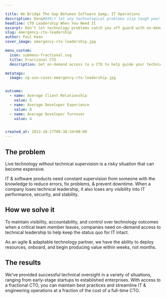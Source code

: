 ```yaml
---

title: We Bridge The Gap Between Software &amp; IT Operations
description: Don&#039;t let any technological problems slip tough your project. Our access to technical expertise will help fill the leadership gap between operations.
headline: CTO Leadership When You Need It
excerpt: Don’t let technology problems catch you off guard with on-demand access to technical expertise to help fill the leadership gap between software and IT operations.
slug: emergency-cto-leadership
author: Paul Keen
cover_image: emergency-cto-leadership.jpg

menu_custom:
  icon: submenu-fractional.svg
  title: Fractional CTO
  description: Get on-demand access to a CTO to help guide your technical vision, accelerate team-building, and improve development team operations.

metatags:
  image: og-use-cases-emergency-cto-leadership.jpg


outcome:
  - name: Average Client Relationship
    value: 5
  - name: Average Developer Experience
    value: 8
  - name: Average Developer Turnover
    value: 4


created_at: 2022-10-17T08:30:34+00:00
---
```


The problem
-----------

Live technology without technical supervision is a risky situation that can become expensive.

IT & software products need constant supervision from someone with the knowledge to reduce errors, fix problems, & prevent downtime. When a company loses technical leadership, it also loses any visibility into IT performance, security, and stability.

How we solve it
---------------

To maintain visibility, accountability, and control over technology outcomes when a critical team member leaves, companies need on-demand access to technical leadership to help keep the status quo for IT intact.

As an agile & adaptable technology partner, we have the ability to deploy resources, onboard, and begin producing value within weeks, not months.

The results
-----------

We've provided successful technical oversight in a variety of situations, ranging from early-stage startups to established enterprises. With access to a fractional CTO, you can maintain best practices and streamline IT & engineering operations at a fraction of the cost of a full-time CTO.
